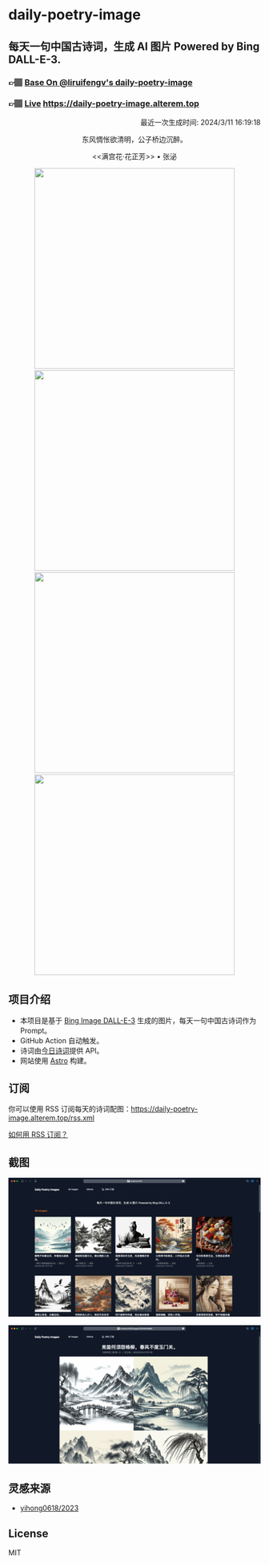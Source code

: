 
# daily-poetry-image

## 每天一句中国古诗词，生成 AI 图片 Powered by Bing DALL-E-3.

### 👉🏽 [Base On @liruifengv's daily-poetry-image](https://github.com/liruifengv/daily-poetry-image)

### 👉🏽 [Live](https://daily-poetry-image.alterem.top/) https://daily-poetry-image.alterem.top

<p align="right">
  最近一次生成时间: 2024/3/11 16:19:18
</p>
<p align="center">
东风惆怅欲清明，公子桥边沉醉。
</p>
<p align="center">
<<满宫花·花正芳>> • 张泌
</p>
<p align="center">
<img src="https://tse1.mm.bing.net/th/id/OIG4.sypwlDGPhywAAziiGJKm" height="400" width="400" />
<img src="https://tse4.mm.bing.net/th/id/OIG4.plbhRBPoMtlfi1JWxBlo" height="400" width="400" />
<img src="https://tse3.mm.bing.net/th/id/OIG4.VfhBJJv10oS.HRH36y5u" height="400" width="400" />
<img src="https://tse4.mm.bing.net/th/id/OIG4.Ms09SK.zYfc4YTz8adVq" height="400" width="400" />
</p>

## 项目介绍

-   本项目是基于 [Bing Image DALL-E-3](https://www.bing.com/images/create) 生成的图片，每天一句中国古诗词作为 Prompt。
-   GitHub Action 自动触发。
-   诗词由[今日诗词](https://www.jinrishici.com/)提供 API。
-   网站使用 [Astro](https://astro.build) 构建。

## 订阅

你可以使用 RSS 订阅每天的诗词配图：https://daily-poetry-image.alterem.top/rss.xml

[如何用 RSS 订阅？](https://zhuanlan.zhihu.com/p/55026716)

## 截图

![图片列表](./screenshots/Snipaste_2023-12-28_21-00-26.png)

![图片详情](./screenshots/Snipaste_2023-12-28_21-00-53.png)

## 灵感来源

-   [yihong0618/2023](https://github.com/yihong0618/2023)

## License

MIT
